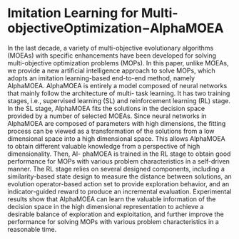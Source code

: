 # Imitation Learning for Multi-objectiveOptimization−AlphaMOEA      
In the last decade, a variety of multi-objective
evolutionary algorithms (MOEAs) with specific enhancements
have been developed for solving multi-objective optimization
problems (MOPs). In this paper, unlike MOEAs, we provide
a new artificial intelligence approach to solve MOPs, which
adopts an imitation learning-based end-to-end method, namely
AlphaMOEA. AlphaMOEA is entirely a model composed of
neural networks that mainly follow the architecture of multi-
task learning. It has two training stages, i.e., supervised learning
(SL) and reinforcement learning (RL) stage. In the SL stage,
AlphaMOEA fits the solutions in the decision space provided
by a number of selected MOEAs. Since neural networks in
AlphaMOEA are composed of parameters with high dimensions,
the fitting process can be viewed as a transformation of the
solutions from a low dimensional space into a high dimensional
space. This allows AlphaMOEA to obtain different valuable
knowledge from a perspective of high dimensionality. Then, Al-
phaMOEA is trained in the RL stage to obtain good performance
for MOPs with various problem characteristics in a self-driven
manner. The RL stage relies on several designed components,
including a similarity-based state design to measure the distance
between solutions, an evolution operator-based action set to
provide exploration behavior, and an indicator-guided reward to
produce an incremental evaluation. Experimental results show
that AlphaMOEA can learn the valuable information of the
decision space in the high dimensional representation to achieve
a desirable balance of exploration and exploitation, and further
improve the performance for solving MOPs with various problem
characteristics in a reasonable time.
